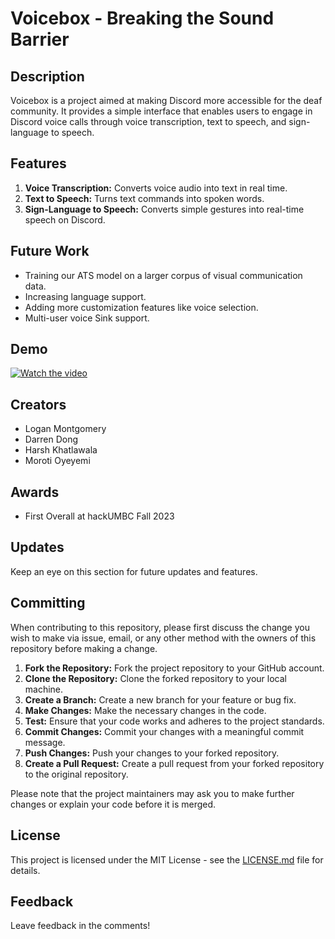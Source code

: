 # Voicebox - Breaking the Sound Barrier

## Description
Voicebox is a project aimed at making Discord more accessible for the deaf community. 
It provides a simple interface that enables users to engage in Discord voice calls through 
voice transcription, text to speech, and sign-language to speech.

## Features
1. **Voice Transcription:** Converts voice audio into text in real time.
2. **Text to Speech:** Turns text commands into spoken words.
3. **Sign-Language to Speech:** Converts simple gestures into real-time speech on Discord.

## Future Work
- Training our ATS model on a larger corpus of visual communication data.
- Increasing language support.
- Adding more customization features like voice selection.
- Multi-user voice Sink support.

## Demo
[![Watch the video](https://i.stack.imgur.com/Vp2cE.png)](https://youtu.be/H8yfZcOSChI)

## Creators
- Logan Montgomery
- Darren Dong
- Harsh Khatlawala
- Moroti Oyeyemi

## Awards
- First Overall at hackUMBC Fall 2023

## Updates
Keep an eye on this section for future updates and features.

## Committing

When contributing to this repository, please first discuss the change you wish to make via issue, 
email, or any other method with the owners of this repository before making a change. 

1. **Fork the Repository:** Fork the project repository to your GitHub account.
2. **Clone the Repository:** Clone the forked repository to your local machine.
3. **Create a Branch:** Create a new branch for your feature or bug fix.
4. **Make Changes:** Make the necessary changes in the code.
5. **Test:** Ensure that your code works and adheres to the project standards.
6. **Commit Changes:** Commit your changes with a meaningful commit message.
7. **Push Changes:** Push your changes to your forked repository.
8. **Create a Pull Request:** Create a pull request from your forked repository to the original repository.

Please note that the project maintainers may ask you to make further changes or explain your code before it is merged.

## License

This project is licensed under the MIT License - see the [LICENSE.md](LICENSE.md) file for details.

## Feedback
Leave feedback in the comments!
